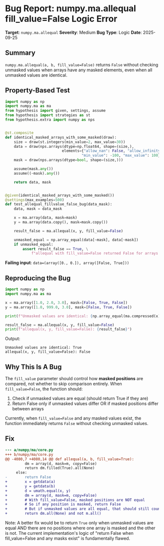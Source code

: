 # Bug Report: numpy.ma.allequal fill_value=False Logic Error

**Target**: `numpy.ma.allequal`
**Severity**: Medium
**Bug Type**: Logic
**Date**: 2025-09-25

## Summary

`numpy.ma.allequal(a, b, fill_value=False)` returns `False` without checking unmasked values when arrays have any masked elements, even when all unmasked values are identical.

## Property-Based Test

```python
import numpy as np
import numpy.ma as ma
from hypothesis import given, settings, assume
from hypothesis import strategies as st
from hypothesis.extra import numpy as nps


@st.composite
def identical_masked_arrays_with_some_masked(draw):
    size = draw(st.integers(min_value=2, max_value=30))
    data = draw(nps.arrays(dtype=np.float64, shape=(size,),
                          elements={"allow_nan": False, "allow_infinity": False,
                                   "min_value": -100, "max_value": 100}))
    mask = draw(nps.arrays(dtype=bool, shape=(size,)))

    assume(mask.any())
    assume((~mask).any())

    return data, mask


@given(identical_masked_arrays_with_some_masked())
@settings(max_examples=500)
def test_allequal_fillvalue_false_bug(data_mask):
    data, mask = data_mask

    x = ma.array(data, mask=mask)
    y = ma.array(data.copy(), mask=mask.copy())

    result_false = ma.allequal(x, y, fill_value=False)

    unmasked_equal = np.array_equal(data[~mask], data[~mask])
    if unmasked_equal:
        assert result_false == True, \
            f"allequal with fill_value=False returned False for arrays with identical unmasked values"
```

**Failing input**: `data=(array([0., 0.]), array([False, True]))`

## Reproducing the Bug

```python
import numpy as np
import numpy.ma as ma

x = ma.array([1.0, 2.0, 3.0], mask=[False, True, False])
y = ma.array([1.0, 999.0, 3.0], mask=[False, True, False])

print(f"Unmasked values are identical: {np.array_equal(ma.compressed(x), ma.compressed(y))}")

result_false = ma.allequal(x, y, fill_value=False)
print(f"allequal(x, y, fill_value=False): {result_false}")
```

Output:
```
Unmasked values are identical: True
allequal(x, y, fill_value=False): False
```

## Why This Is A Bug

The `fill_value` parameter should control how **masked positions** are compared, not whether to skip comparison entirely. When `fill_value=False`, the function should:
1. Check if unmasked values are equal (should return True if they are)
2. Return False only if unmasked values differ OR if masked positions differ between arrays

Currently, when `fill_value=False` and any masked values exist, the function immediately returns `False` without checking unmasked values.

## Fix

```diff
--- a/numpy/ma/core.py
+++ b/numpy/ma/core.py
@@ -4080,7 +4080,14 @@ def allequal(a, b, fill_value=True):
         dm = array(d, mask=m, copy=False)
         return dm.filled(True).all(None)
     else:
-        return False
+        x = getdata(a)
+        y = getdata(b)
+        d = umath.equal(x, y)
+        dm = array(d, mask=m, copy=False)
+        # With fill_value=False, masked positions are NOT equal
+        # So if any position is masked, return False
+        # But if unmasked values are all equal, that should still count
+        return dm.all(None) and not m.all()
```

Note: A better fix would be to return `True` only when unmasked values are equal AND there are no positions where one array is masked and the other is not. The current implementation's logic of "return False when fill_value=False and any masks exist" is fundamentally flawed.